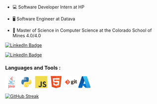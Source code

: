 - 💻 Software Developer Intern at HP                                   

- 🖥️ Software Engineer at Datava

- 🥇 Master of Science in Computer Science at the Colorado School of Mines 4.0/4.0

<a href="https://lukecunningham.dev"> <img src="[https://img.shields.io/badge/LinkedIn-blue?style=for-the-badge&logo=linkedin](https://img.shields.io/badge/just%20the%20message-8A2BE2)&logoColor=blue" alt="LinkedIn Badge"/>
  </a>   

  <a href="https://www.linkedin.com/in/lukascunningham"> <img src="https://img.shields.io/badge/LinkedIn-blue?style=for-the-badge&logo=linkedin&logoColor=white" alt="LinkedIn Badge"/>
  </a>    

### Languages and Tools :

<div>
  <img src="https://github.com/devicons/devicon/blob/master/icons/java/java-original-wordmark.svg" title="Java" alt="Java" width="40" height="40"/>&nbsp;
    <img src="https://github.com/devicons/devicon/blob/master/icons/python/python-original.svg" title="Python" alt="Python" width="40" height="40"/>&nbsp;
    <img src="https://github.com/devicons/devicon/blob/master/icons/javascript/javascript-original.svg" title="JavaScript" alt="JavaScript" width="40" height="40"/>&nbsp;
  <img src="https://github.com/devicons/devicon/blob/master/icons/html5/html5-original.svg" title="HTML5" alt="HTML" width="40" height="40"/>&nbsp;
  <img src="https://github.com/devicons/devicon/blob/master/icons/git/git-original-wordmark.svg" title="Git" **alt="Git" width="40" height="40"/>
  <img src="https://github.com/devicons/devicon/blob/master/icons/azure/azure-original.svg" title="Azure" **alt="Azure" width="40" height="40"/>   


  

[![GitHub Streak](http://github-readme-streak-stats.herokuapp.com?user=Luke-Cunningham&theme=dark&background=000000)](https://git.io/streak-stats)
